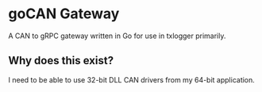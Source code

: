 # goCAN Gateway

A CAN to gRPC gateway written in Go for use in txlogger primarily.

## Why does this exist?

I need to be able to use 32-bit DLL CAN drivers from my 64-bit application.